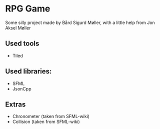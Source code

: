 # RPG Game

Some silly project made by Bård Sigurd Møller, with a little help from Jon Aksel Møller

##	Used tools
- Tiled

##	Used libraries:
- SFML
- JsonCpp

##	Extras
- Chronometer (taken from SFML-wiki)
- Collision (taken from SFML-wiki)
